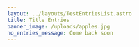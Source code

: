 ```yaml
---
layout: ../layouts/TestEntriesList.astro
title: Title Entries
banner_image: /uploads/apples.jpg
no_entries_message: Come back soon
---
```

